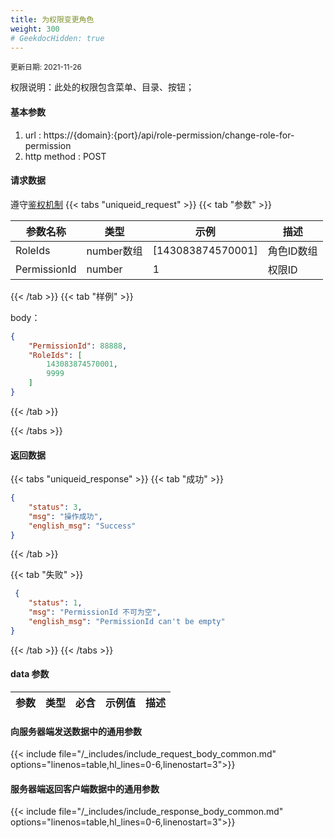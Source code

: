 ```yaml
---
title: 为权限变更角色
weight: 300
# GeekdocHidden: true
---
```


<small>更新日期: 2021-11-26</small>

权限说明：此处的权限包含菜单、目录、按钮；
#### 基本参数
1. url : https://{domain}:{port}/api/role-permission/change-role-for-permission
2. http method : POST

#### 请求数据
遵守[鉴权机制](/auth/)
{{< tabs "uniqueid_request" >}}
{{< tab "参数" >}} 

|  参数名称   |  类型 |  示例 |  描述 |
|  ----  | ----  | ----  | ----  |
|  RoleIds  | number数组  | [143083874570001]  | 角色ID数组 |
|  PermissionId  | number  | 1 | 权限ID |

{{< /tab >}}
{{< tab "样例" >}}



body： 

```json
{
    "PermissionId": 88888,
    "RoleIds": [
        143083874570001,
        9999
    ]
}
```
{{< /tab >}}

{{< /tabs >}}


#### 返回数据


{{< tabs "uniqueid_response" >}}
{{< tab "成功" >}} 
```json
{
    "status": 3,
    "msg": "操作成功",
    "english_msg": "Success"
}
```   
{{< /tab >}}

{{< tab "失败" >}}
```json
 {
    "status": 1,
    "msg": "PermissionId 不可为空",
    "english_msg": "PermissionId can't be empty"
}
```
{{< /tab >}}
{{< /tabs >}}
#### data 参数

|  参数   |  类型 |  必含 |  示例值 |  描述 |
|  ----  | ----  | ----  | ----  |----  |



#### 向服务器端发送数据中的通用参数
{{< include file="/_includes/include_request_body_common.md"  options="linenos=table,hl_lines=0-6,linenostart=3">}}

#### 服务器端返回客户端数据中的通用参数

{{< include file="/_includes/include_response_body_common.md"  options="linenos=table,hl_lines=0-6,linenostart=3">}}
